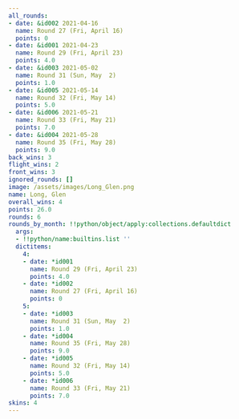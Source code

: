 ```yaml
---
all_rounds:
- date: &id002 2021-04-16
  name: Round 27 (Fri, April 16)
  points: 0
- date: &id001 2021-04-23
  name: Round 29 (Fri, April 23)
  points: 4.0
- date: &id003 2021-05-02
  name: Round 31 (Sun, May  2)
  points: 1.0
- date: &id005 2021-05-14
  name: Round 32 (Fri, May 14)
  points: 5.0
- date: &id006 2021-05-21
  name: Round 33 (Fri, May 21)
  points: 7.0
- date: &id004 2021-05-28
  name: Round 35 (Fri, May 28)
  points: 9.0
back_wins: 3
flight_wins: 2
front_wins: 3
ignored_rounds: []
image: /assets/images/Long_Glen.png
name: Long, Glen
overall_wins: 4
points: 26.0
rounds: 6
rounds_by_month: !!python/object/apply:collections.defaultdict
  args:
  - !!python/name:builtins.list ''
  dictitems:
    4:
    - date: *id001
      name: Round 29 (Fri, April 23)
      points: 4.0
    - date: *id002
      name: Round 27 (Fri, April 16)
      points: 0
    5:
    - date: *id003
      name: Round 31 (Sun, May  2)
      points: 1.0
    - date: *id004
      name: Round 35 (Fri, May 28)
      points: 9.0
    - date: *id005
      name: Round 32 (Fri, May 14)
      points: 5.0
    - date: *id006
      name: Round 33 (Fri, May 21)
      points: 7.0
skins: 4
---
```

